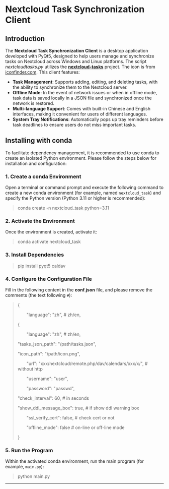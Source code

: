 # Nextcloud Task Synchronization Client

## Introduction

The **Nextcloud Task Synchronization Client** is a desktop application developed with PyQt5, designed to help users manage and synchronize tasks on Nextcloud across Windows and Linux platforms. The script *nextcloudtasks.py* utilizes the **[nextcloud-tasks](https://github.com/Sinkmanu/nextcloud-tasks)** project. The icon is from [iconfinder.com](https://www.iconfinder.com/search?q=todo&price=free). This client features:

* **Task Management**: Supports adding, editing, and deleting tasks, with the ability to synchronize them to the Nextcloud server.
* **Offline Mode**: In the event of network issues or when in offline mode, task data is saved locally in a JSON file and synchronized once the network is restored.
* **Multi-language Support**: Comes with built-in Chinese and English interfaces, making it convenient for users of different languages.
* **System Tray Notifications**: Automatically pops up tray reminders before task deadlines to ensure users do not miss important tasks.

## Installing with conda

To facilitate dependency management, it is recommended to use conda to create an isolated Python environment. Please follow the steps below for installation and configuration:

### 1. Create a conda Environment

Open a terminal or command prompt and execute the following command to create a new conda environment (for example, named `nextcloud_task`) and specify the Python version (Python 3.11 or higher is recommended):

> conda create -n nextcloud_task python=3.11

### 2. Activate the Environment

Once the environment is created, activate it:

> conda activate nextcloud_task

### 3. Install Dependencies

> pip install pyqt5 caldav

### 4. Configure the Configuration File

Fill in the following content in the **conf.json** file, and please remove the comments (the text following `#`):

> {
>
>   "language": "zh", # zh/en,
> 
> {
>
>   "language": "zh", # zh/en,
> 
>   "tasks_json_path": "/path/tasks.json",
> 
>   "icon_path": "/path/icon.png",
>
>   "url": "xxx/nextcloud/remote.php/dav/calendars/xxx/x/", # without http
>
>   "username": "user",
>
>   "password": "passwd",
>
>   "check_interval": 60, # in seconds
> 
>   "show_ddl_message_box": true, # if show ddl warning box
>
>   "ssl_verify_cert": false, # check cert or not
>
>   "offline_mode": false # on-line or off-line mode
>
> }

### 5. Run the Program

Within the activated conda environment, run the main program (for example, `main.py`):

> python main.py

---

